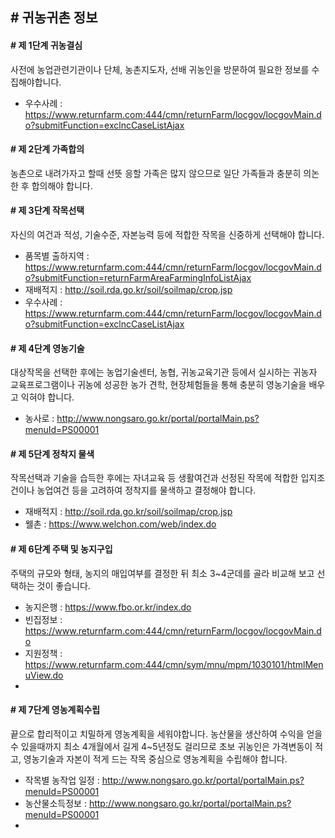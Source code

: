 ## # 귀농귀촌 정보
#### # 제 1단계	귀농결심
  사전에 농업관련기관이나 단체, 농촌지도자, 선배 귀농인을 방문하여 필요한
  정보를 수집해야합니다.
  - 우수사례 : https://www.returnfarm.com:444/cmn/returnFarm/locgov/locgovMain.do?submitFunction=exclncCaseListAjax

#### # 제 2단계	가족합의
  농촌으로 내려가자고 할때 선뜻 응할 가족은 많지 않으므로 일단 가족들과
  충분히 의논 한 후 합의해야 합니다.

#### # 제 3단계	작목선택
  자신의 여건과 적성, 기술수준, 자본능력 등에 적합한 작목을 신중하게 선택해야 합니다.
  - 품목별 출하지역 : https://www.returnfarm.com:444/cmn/returnFarm/locgov/locgovMain.do?submitFunction=returnFarmAreaFarmingInfoListAjax
  - 재배적지 : http://soil.rda.go.kr/soil/soilmap/crop.jsp
  - 우수사례 : https://www.returnfarm.com:444/cmn/returnFarm/locgov/locgovMain.do?submitFunction=exclncCaseListAjax
  
#### # 제 4단계	영농기술
  대상작목을 선택한 후에는 농업기술센터, 농협, 귀농교육기관 등에서 실시하는
  귀농자 교육프로그램이나 귀농에 성공한 농가 견학, 현장체험들을 통해 충분히
  영농기술을 배우고 익혀야 합니다.
  - 농사로 : http://www.nongsaro.go.kr/portal/portalMain.ps?menuId=PS00001

#### # 제 5단계	정착지 물색
  작목선택과 기술을 습득한 후에는 자녀교육 등 생활여건과 선정된 작목에
  적합한 입지조건이나 농업여건 등을 고려하여 정착지를 물색하고 결정해야
  합니다.
  - 재배적지 : http://soil.rda.go.kr/soil/soilmap/crop.jsp
  - 웰촌 : https://www.welchon.com/web/index.do
#### # 제 6단계	주택 및 농지구입
  주택의 규모와 형태, 농지의 매입여부를 결정한 뒤 최소 3~4군데를 골라 비교해 보고 선택하는 것이 좋습니다.
  - 농지은행 : https://www.fbo.or.kr/index.do
  - 빈집정보 : https://www.returnfarm.com:444/cmn/returnFarm/locgov/locgovMain.do
  - 지원정책 : https://www.returnfarm.com:444/cmn/sym/mnu/mpm/1030101/htmlMenuView.do
  - 
#### # 제 7단계	영농계획수립
  끝으로 합리적이고 치밀하게 영농계획을 세워야합니다.
  농산물을 생산하여 수익을 얻을 수 있을때까지 최소 4개월에서 길게 4~5년정도
  걸리므로 초보 귀농인은 가격변동이 적고, 영농기술과 자본이 적게 드는 작목
  중심으로 영농계획을 수립해야 합니다.
  - 작목별 농작업 일정 : http://www.nongsaro.go.kr/portal/portalMain.ps?menuId=PS00001
  - 농산물소득정보 : http://www.nongsaro.go.kr/portal/portalMain.ps?menuId=PS00001
  - 